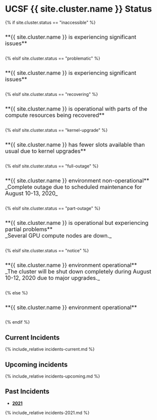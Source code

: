 <!-- markdownlint-disable-file MD024 -->

# UCSF {{ site.cluster.name }} Status

<!-- To display the 'broadcast' icon in the navbar, edit assets/css/broadcast.css -->

{% if site.cluster.status == "inaccessible" %}
<div class="alert alert-danger" role="alert" style="margin-top: 3ex; margin-bottom: 3ex; font-size: large;" markdown="1">
**{{ site.cluster.name }} is experiencing significant issues**
</div>
{% elsif site.cluster.status == "problematic" %}
<div class="alert alert-warning" role="alert" style="margin-top: 3ex; margin-bottom: 3ex; font-size: large;" markdown="1">
**{{ site.cluster.name }} is experiencing significant issues**
</div>
{% elsif site.cluster.status == "recovering" %}
<div class="alert alert-warning" role="alert" style="margin-top: 3ex; margin-bottom: 3ex; font-size: large;" markdown="1">
**{{ site.cluster.name }} is operational with parts of the compute resources being recovered**
</div>
{% elsif site.cluster.status == "kernel-upgrade" %}
<div class="alert alert-warning" role="alert" style="margin-top: 3ex; margin-bottom: 3ex; font-size: large;" markdown="1">
**{{ site.cluster.name }} has fewer slots available than usual due to kernel upgrades**<br>
</div>
{% elsif site.cluster.status == "full-outage" %}
<div class="alert alert-danger" role="alert" style="margin-top: 3ex; margin-bottom: 3ex; font-size: large;" markdown="1">
**{{ site.cluster.name }} environment non-operational**<br>
_Complete outage due to scheduled maintenance for August 10-13, 2020_
</div>
{% elsif site.cluster.status == "part-outage" %}
<div class="alert alert-warning" role="alert" style="margin-top: 3ex; margin-bottom: 3ex; font-size: large;" markdown="1">
**{{ site.cluster.name }} is operational but experiencing partial problems**<br>
_Several GPU compute nodes are down._
</div>
</div>
{% elsif site.cluster.status == "notice" %}
<div class="alert alert-warning" role="alert" style="margin-top: 3ex; margin-bottom: 3ex; font-size: large;" markdown="1">
**{{ site.cluster.name }} environment operational**<br>
_The cluster will be shut down completely during August 10-12, 2020 due to major upgrades._<br>
</div>
{% else %}
<div class="alert alert-info" role="alert" style="margin-top: 3ex; margin-bottom: 3ex; font-size: large;" markdown="1">
**{{ site.cluster.name }} environment operational**
</div>
{% endif %}



## Current Incidents

{% include_relative incidents-current.md %}


## Upcoming incidents

{% include_relative incidents-upcoming.md %}


## Past Incidents

<ul class="nav nav-pills">
  <li class="active"><a data-toggle="pill" href="#2021"><span style="font-weight: bold;">2021</span></a></li>
</ul>

<div class="tab-content" style="margin-top: 1ex;">
<div id="2021" class="tab-pane fadein active">
<section markdown="1">
{% include_relative incidents-2021.md %}
</section>
</div>
</div>

<style>
table {
  margin-top: 2ex;
  margin-bottom: 2ex;
}
tfoot {
  border-top: 2px solid #000;
  font-weight: bold;
}
ttr:last-child { border-top: 2px solid #000; }
</style>
